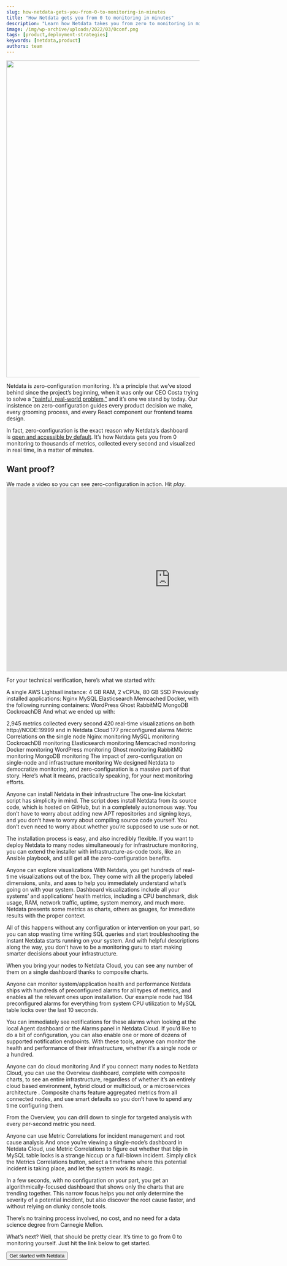 ```yaml
---
slug: how-netdata-gets-you-from-0-to-monitoring-in-minutes
title: "How Netdata gets you from 0 to monitoring in minutes"
description: "Learn how Netdata takes you from zero to monitoring in minutes, providing a quick and easy path to effective infrastructure monitoring. Visit our blog now."
image: /img/wp-archive/uploads/2022/03/0conf.png
tags: [product,deployment-strategies]
keywords: [netdata,product]
authors: team
---
```


<!--truncate-->

<img class="alignnone size-large wp-image-16562" src="/img/wp-archive/uploads/2022/03/0conf-1200x826.png" alt="" width="1200" height="826" />

Netdata is zero-configuration monitoring. It’s a principle that we’ve stood behind since the project’s beginning, when it was only our CEO Costa trying to solve a <a href="https://staging-www.netdata.cloud/blog/why-netdata-is-free/">“painful, real-world problem,”</a> and it’s one we stand by today. Our insistence on zero-configuration guides every product decision we make, every grooming process, and every React component our frontend teams design.

In fact, zero-configuration is the exact reason why Netdata’s dashboard is <a href="https://staging-www.netdata.cloud/blog/netdata-agent-dashboard/">open and accessible by default</a>. It’s how Netdata gets you from 0 monitoring to thousands of metrics, collected every second and visualized in real time, in a matter of minutes.
<h2>Want proof?</h2>
We made a video so you can see zero-configuration in action. Hit <i>play</i>.

<iframe title="YouTube video player" src="https://www.youtube.com/embed/CShH3nAOGkU" width="854" height="480" frameborder="0" allowfullscreen="allowfullscreen"></iframe>

For your technical verification, here’s what we started with:

A single AWS Lightsail instance: 4 GB RAM, 2 vCPUs, 80 GB SSD
Previously installed applications:
Nginx
MySQL
Elasticsearch
Memcached
Docker, with the following running containers:
WordPress
Ghost
RabbitMQ
MongoDB
CockroachDB
And what we ended up with:

2,945 metrics collected every second
420 real-time visualizations on both http://NODE:19999 and in Netdata Cloud
177 preconfigured alarms
Metric Correlations on the single node
Nginx monitoring
MySQL monitoring
CockroachDB monitoring
Elasticsearch monitoring
Memcached monitoring
Docker monitoring
WordPress monitoring
Ghost monitoring
RabbitMQ monitoring
MongoDB monitoring
The impact of zero-configuration on single-node and infrastructure monitoring
We designed Netdata to democratize monitoring, and zero-configuration is a massive part of that story. Here’s what it means, practically speaking, for your next monitoring efforts.

Anyone can install Netdata in their infrastructure
The one-line kickstart script has simplicity in mind. The script does install Netdata from its source code, which is hosted on GitHub, but in a completely autonomous way. You don’t have to worry about adding new APT repositories and signing keys, and you don’t have to worry about compiling source code yourself. You don’t even need to worry about whether you’re supposed to use `sudo` or not.

The installation process is easy, and also incredibly flexible. If you want to deploy Netdata to many nodes simultaneously for infrastructure monitoring, you can extend the installer with infrastructure-as-code tools, like an Ansible playbook, and still get all the zero-configuration benefits.

Anyone can explore visualizations
With Netdata, you get hundreds of real-time visualizations out of the box. They come with all the properly labeled dimensions, units, and axes to help you immediately understand what’s going on with your system. Dashboard visualizations include all your systems’ and applications’ health metrics, including a CPU benchmark, disk usage, RAM, network traffic, uptime, system memory, and much more. Netdata presents some metrics as charts, others as gauges, for immediate results with the proper context.

All of this happens without any configuration or intervention on your part, so you can stop wasting time writing SQL queries and start troubleshooting the instant Netdata starts running on your system. And with helpful descriptions along the way, you don’t have to be a monitoring guru to start making smarter decisions about your infrastructure.

When you bring your nodes to Netdata Cloud, you can see any number of them on a single dashboard thanks to composite charts.

Anyone can monitor system/application health and performance
Netdata ships with hundreds of preconfigured alarms for all types of metrics, and enables all the relevant ones upon installation. Our example node had 184 preconfigured alarms for everything from system CPU utilization to MySQL table locks over the last 10 seconds.

You can immediately see notifications for these alarms when looking at the local Agent dashboard or the Alarms panel in Netdata Cloud. If you’d like to do a bit of configuration, you can also enable one or more of dozens of supported notification endpoints. With these tools, anyone can monitor the health and performance of their infrastructure, whether it’s a single node or a hundred.

Anyone can do cloud monitoring
And if you connect many nodes to Netdata Cloud, you can use the Overview dashboard, complete with composite charts, to see an entire infrastructure, regardless of whether it’s an entirely cloud based environment, hybrid cloud or multicloud, or a microservices architecture . Composite charts feature aggregated metrics from all connected nodes, and use smart defaults so you don’t have to spend any time configuring them.

From the Overview, you can drill down to single for targeted analysis with every per-second metric you need.

Anyone can use Metric Correlations for incident management and root cause analysis
And once you’re viewing a single-node’s dashboard in Netdata Cloud, use Metric Correlations to figure out whether that blip in MySQL table locks is a strange hiccup or a full-blown incident. Simply click the Metrics Correlations button, select a timeframe where this potential incident is taking place, and let the system work its magic.

In a few seconds, with no configuration on your part, you get an algorithmically-focused dashboard that shows only the charts that are trending together. This narrow focus helps you not only determine the severity of a potential incident, but also discover the root cause faster, and without relying on clunky console tools.

There’s no training process involved, no cost, and no need for a data science degree from Carnegie Mellon.

What’s next?
Well, that should be pretty clear. It’s time to go from 0 to monitoring yourself. Just hit the link below to get started.

<a href="https://learn.netdata.cloud/docs/get" target="_blank" rel="noopener"><button>Get started with Netdata</button></a>